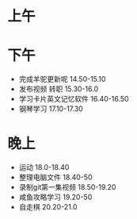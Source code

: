 
# 上午
# 下午
- 完成羊驼更新呢 14.50-15.10
- 发布视频 转职 15.30-16.0
- 学习卡片英文记忆软件 16.40-16.50
- 钢琴学习 17.10-17.30
# 晚上
- 运动 18.0-18.40
- 整理电脑文件 18.40-50
- 录制git第一集视频 18.50-19.20
- 咸鱼攻略学习 19.20-50
- 自走棋 20.20-21.0